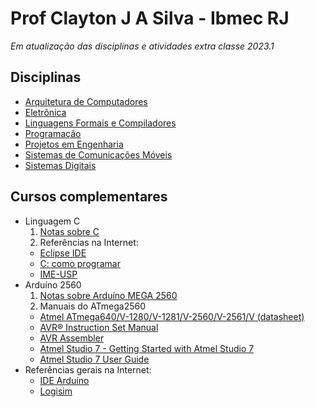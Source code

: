 # Prof Clayton J A Silva - Ibmec RJ
*Em atualização das disciplinas e atividades extra classe 2023.1*


## Disciplinas

* [Arquitetura de Computadores](arq.md)  
* [Eletrônica](eletronica.md)  
* [Linguagens Formais e Compiladores](compiladores.md)
* [Programação](progPython.md)
* [Projetos em Engenharia](projetos.md)
* [Sistemas de Comunicações Móveis](siscom.md)
* [Sistemas Digitais](sisdig.md)

## Cursos complementares
* Linguagem C
  1. [Notas sobre C](progC_aulas.md)
  2. Referências na Internet:
    * [Eclipse IDE](https://www.eclipse.org/downloads/)
    * [C: como programar](https://plataforma.bvirtual.com.br/Leitor/Publicacao/2660/pdf/0)
    * [IME-USP](https://www.ime.usp.br/~pf/algoritmos/index.html)  
* Arduíno 2560
  1. [Notas sobre Arduíno MEGA 2560](arduino.md)
  2. Manuais do ATmega2560  
    * [Atmel ATmega640/V-1280/V-1281/V-2560/V-2561/V (datasheet)](https://ww1.microchip.com/downloads/en/devicedoc/atmel-2549-8-bit-avr-microcontroller-atmega640-1280-1281-2560-2561_datasheet.pdf)
    * [AVR&reg; Instruction Set Manual](https://ww1.microchip.com/downloads/en/DeviceDoc/AVR-Instruction-Set-Manual-DS40002198A.pdf)
    * [AVR Assembler](https://ww1.microchip.com/downloads/en/DeviceDoc/40001917A.pdf)
    * [Atmel Studio 7 - Getting Started with Atmel Studio 7](https://www.microchip.com/content/dam/mchp/documents/MCU08/ProductDocuments/UserGuides/Getting-Started-with-Microchip-Studio-DS50002712B.pdf)
    * [Atmel Studio 7 User Guide](https://ww1.microchip.com/downloads/en/DeviceDoc/Getting-Started-with-Atmel-Studio7.pdf)
* Referências gerais na Internet:
    * [IDE Arduíno](https://www.arduino.cc/en/software)
    * [Logisim](http://www.cburch.com/logisim/pt/index.html)
  
  
